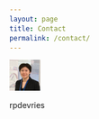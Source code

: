 ```yaml
---
layout: page
title: Contact
permalink: /contact/
---
```


![Raina DeVries profile picture](/assets/Profile_May2023-TINY.png)

rpdevries
